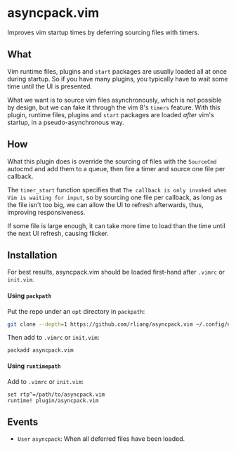 # asyncpack.vim
Improves vim startup times by deferring sourcing files with timers.

## What
Vim runtime files, plugins and `start` packages are usually loaded all at once
during startup. So if you have many plugins, you typically have to wait some
time until the UI is presented.

What we want is to source vim files asynchronously, which is not possible by
design, but we can fake it through the vim 8's `timers` feature. With this
plugin, runtime files, plugins and `start` packages are loaded *after* vim's
startup, in a pseudo-asynchronous way.

## How
What this plugin does is override the sourcing of files with the `SourceCmd`
autocmd and add them to a queue, then fire a timer and source one file per
callback.

The `timer_start` function specifies that `The callback is only invoked when
Vim is waiting for input`, so by sourcing one file per callback, as long as the
file isn't too big, we can allow the UI to refresh afterwards, thus, improving
responsiveness.

If some file is large enough, it can take more time to load than the time until
the next UI refresh, causing flicker.

## Installation

For best results, asyncpack.vim should be loaded first-hand after `.vimrc` or
`init.vim`.

#### Using `packpath`

Put the repo under an `opt` directory in `packpath`:

```sh
git clone --depth=1 https://github.com/rliang/asyncpack.vim ~/.config/nvim/pack/foo/opt/asyncpack.vim`
```

Then add to `.vimrc` or `init.vim`:
```vim
packadd asyncpack.vim
```

#### Using `runtimepath`

Add to `.vimrc` or `init.vim`:

```vim
set rtp^=/path/to/asyncpack.vim
runtime! plugin/asyncpack.vim
```

## Events

* `User` `asyncpack`: When all deferred files have been loaded.
